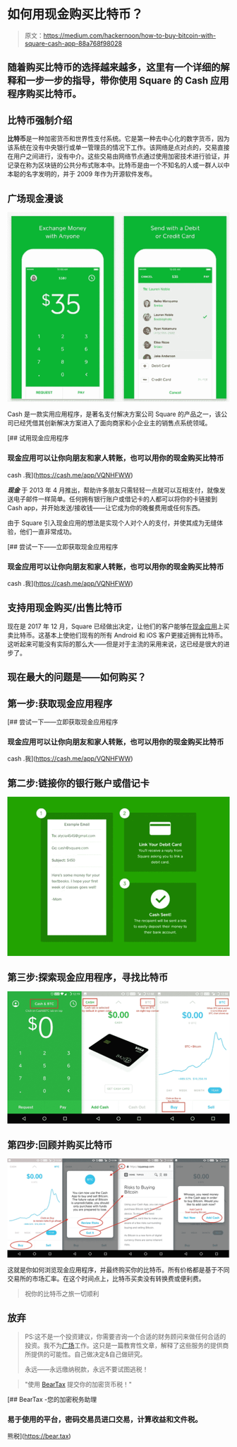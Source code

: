 # 如何用现金购买比特币？

> 原文：<https://medium.com/hackernoon/how-to-buy-bitcoin-with-square-cash-app-88a768f98028>

## 随着购买比特币的选择越来越多，这里有一个详细的解释和一步一步的指导，带你使用 Square 的 Cash 应用程序购买比特币。

## 比特币强制介绍

**比特币**是一种加密货币和世界性支付系统。它是第一种去中心化的数字货币，因为该系统在没有中央银行或单一管理员的情况下工作。该网络是点对点的，交易直接在用户之间进行，没有中介。这些交易由网络节点通过使用加密技术进行验证，并记录在称为区块链的公共分布式账本中。比特币是由一个不知名的人或一群人以中本聪的名字发明的，并于 2009 年作为开源软件发布。

## 广场现金漫谈

![](img/b3904ca6f19b5ba346ccdd2b4a86efa2.png)

Cash 是一款实用应用程序，是著名支付解决方案公司 Square 的产品之一，该公司已经凭借其创新解决方案进入了面向商家和小企业主的销售点系统领域。

 [## 试用现金应用程序

### 现金应用可以让你向朋友和家人转账，也可以用你的现金购买比特币

cash .我](https://cash.me/app/VQNHFWW) 

***现金*** 于 2013 年 4 月推出，帮助许多朋友只需轻轻一点就可以互相支付，就像发送电子邮件一样简单。任何拥有银行账户或借记卡的人都可以将你的卡链接到 Cash app，并开始发送/接收钱——让它成为你的晚餐费用或任何东西。

由于 Square 引入现金应用的想法是实现个人对个人的支付，并使其成为无缝体验，他们一直非常成功。

 [## 尝试一下——立即获取现金应用程序

### 现金应用可以让你向朋友和家人转账，也可以用你的现金购买比特币

cash .我](https://cash.me/app/VQNHFWW) 

## 支持用现金购买/出售比特币

现在是 2017 年 12 月，Square 已经做出决定，让他们的客户能够在[现金应用](https://cash.me/app/VQNHFWW)上买卖比特币。这基本上使他们现有的所有 Android 和 iOS 客户更接近拥有比特币。这听起来可能没有实际的那么大——但是对于主流的采用来说，这已经是很大的进步了。

## 现在最大的问题是——如何购买？

## 第一步:获取现金应用程序

 [## 尝试一下——立即获取现金应用程序

### 现金应用可以让你向朋友和家人转账，也可以用你的现金购买比特币

cash .我](https://cash.me/app/VQNHFWW) 

## 第二步:链接你的银行账户或借记卡

![](img/783b8b1eecd6d567a3440611a95e398e.png)

## 第三步:探索现金应用程序，寻找比特币

![](img/f729f237f722fbfd4536ee1a93298782.png)

## 第四步:回顾并购买比特币

![](img/d0823d2189dfad44266e91dc45e665df.png)

这就是你如何浏览现金应用程序，并最终购买你的比特币。所有价格都是基于不同交易所的市场汇率。在这个时间点上，比特币买卖没有转换费或便利费。

> 祝你的比特币之旅一切顺利

## 放弃

> PS:这不是一个投资建议，你需要咨询一个合适的财务顾问来做任何合适的投资。我不为[广场](http://squareup.com)工作。这只是一篇教育性文章，解释了这些服务的提供商所提供的可能性。自己做决定&自己做研究。
> 
> 永远——永远缴纳税款，永远不要试图逃税！

> "使用 [BearTax](https://bear.tax) 提交你的加密货币税！"

[](https://bear.tax) [## BearTax -您的加密税务助理

### 易于使用的平台，密码交易员进口交易，计算收益和文件税。

熊税](https://bear.tax)
